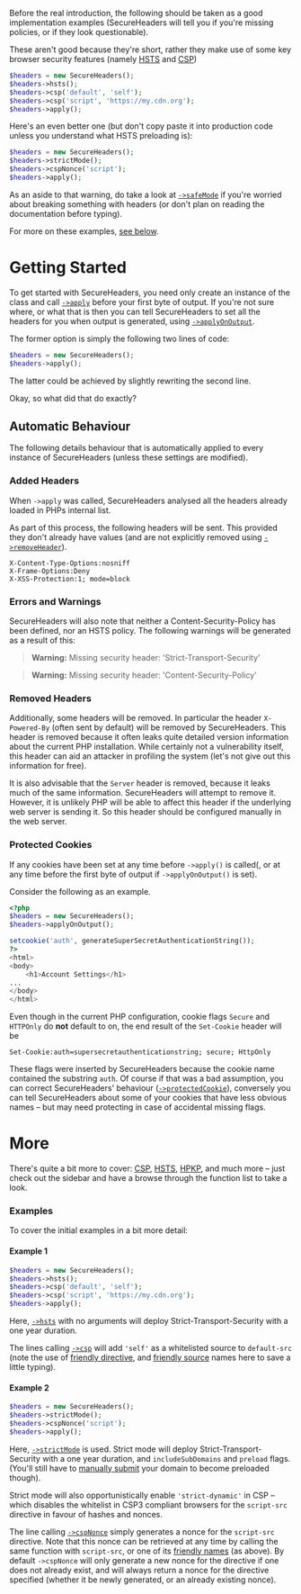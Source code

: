 Before the real introduction, the following should be taken as a good implementation examples (SecureHeaders will tell you if you're missing policies, or if they look questionable).

These aren't good because they're short, rather they make use of some key browser security features (namely [HSTS](hsts) and [CSP](csp))

```php
$headers = new SecureHeaders();
$headers->hsts();
$headers->csp('default', 'self');
$headers->csp('script', 'https://my.cdn.org');
$headers->apply();
```

Here's an even better one (but don't copy paste it into production code unless you understand what HSTS preloading is):
```php
$headers = new SecureHeaders();
$headers->strictMode();
$headers->cspNonce('script');
$headers->apply();
```
As an aside to that warning, do take a look at [`->safeMode`](safeMode) if you're worried about breaking something with headers (or don't plan on reading the documentation before typing).

For more on these examples, [see below](#examples).

# Getting Started

To get started with SecureHeaders, you need only create an instance of the class and call [`->apply`](apply) before your first byte of output. If you're not sure where, or what that is then you can tell SecureHeaders to set all the headers for you when output is generated, using [`->applyOnOutput`](applyOnOutput).

The former option is simply the following two lines of code:
```php
$headers = new SecureHeaders();
$headers->apply();
```
The latter could be achieved by slightly rewriting the second line.

Okay, so what did that do exactly?

## Automatic Behaviour
The following details behaviour that is automatically applied to every instance of SecureHeaders (unless these settings are modified).

### Added Headers
When `->apply` was called, SecureHeaders analysed all the headers already loaded in PHPs internal list. 

As part of this process, the following headers will be sent. This provided they don't already have values (and are not explicitly removed using [`->removeHeader`](removeHeader)).

```
X-Content-Type-Options:nosniff
X-Frame-Options:Deny
X-XSS-Protection:1; mode=block
```

### Errors and Warnings
SecureHeaders will also note that neither a Content-Security-Policy has been defined, nor an HSTS policy. The following warnings will be generated as a result of this:
> **Warning:** Missing security header: 'Strict-Transport-Security'

> **Warning:** Missing security header: 'Content-Security-Policy'


### Removed Headers

Additionally, some headers will be removed. In particular the header `X-Powered-By` (often sent by default) will be removed by SecureHeaders. This header is removed because it often leaks quite detailed version information about the current PHP installation. While certainly not a vulnerability itself, this header can aid an attacker in profiling the system (let's not give out this information for free).

It is also advisable that the `Server` header is removed, because it leaks much of the same information. SecureHeaders will attempt to remove it. However, it is unlikely PHP will be able to affect this header if the underlying web server is sending it. So this header should be configured manually in the web server.


### Protected Cookies

If any cookies have been set at any time before `->apply()` is
called(, or at any time before the first byte of output if `->applyOnOutput()` is set).

Consider the following as an example.
```php
<?php
$headers = new SecureHeaders();
$headers->applyOnOutput();

setcookie('auth', generateSuperSecretAuthenticationString());
?>
<html>
<body>
    <h1>Account Settings</h1>
...
</body>
</html>
```

Even though in the current PHP configuration, cookie flags `Secure` and `HTTPOnly` do **not** default to on, the end result of the `Set-Cookie` header will be
```
Set-Cookie:auth=supersecretauthenticationstring; secure; HttpOnly
```

These flags were inserted by SecureHeaders because the cookie name contained the substring `auth`. Of course if that was a bad assumption, you can correct SecureHeaders' behaviour ([`->protectedCookie`](protectedCookie)), conversely you can tell SecureHeaders about some of your cookies that have less obvious names – but may need protecting in case of accidental missing flags.

# More

There's quite a bit more to cover: [CSP](csp), [HSTS](hsts), [HPKP](hpkp), and much more – just check out the sidebar and have a browse through the function list to take a look.

### Examples

To cover the initial examples in a bit more detail:
#### Example 1
```php
$headers = new SecureHeaders();
$headers->hsts();
$headers->csp('default', 'self');
$headers->csp('script', 'https://my.cdn.org');
$headers->apply();
```
Here, [`->hsts`](hsts) with no arguments will deploy Strict-Transport-Security with a one year duration.

The lines calling [`->csp`](csp) will add `'self'` as a whitelisted source to `default-src` (note the use of [friendly directive](friendly_directives_and_sources#directives), and [friendly source](friendly_directives_and_sources#sources) names here to save a little typing).

#### Example 2
```php
$headers = new SecureHeaders();
$headers->strictMode();
$headers->cspNonce('script');
$headers->apply();
```
Here, [`->strictMode`](strictMode) is used. Strict mode will deploy Strict-Transport-Security with a one year duration, and `includeSubDomains` and `preload` flags. (You'll still have to [manually submit](https://hstspreload.appspot.com/) your domain to become preloaded though).

Strict mode will also opportunistically enable `'strict-dynamic'` in CSP – which disables the whitelist in CSP3 compliant browsers for the `script-src` directive in favour of hashes and nonces.

The line calling [`->cspNonce`](cspNonce) simply generates a nonce for the `script-src` directive. Note that this nonce can be retrieved at any time by calling the same function with `script-src`, or one of its [friendly names](friendly_directives_and_sources) (as above). By default `->cspNonce` will only generate a new nonce for the directive if one does not already exist, and will always return a nonce for the directive specified (whether it be newly generated, or an already existing nonce).
